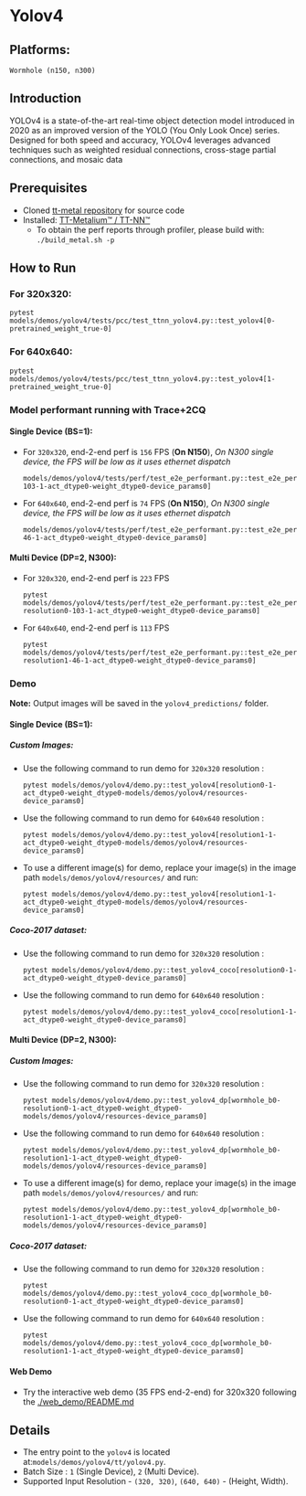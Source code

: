 # Yolov4

## Platforms:
    Wormhole (n150, n300)

## Introduction
YOLOv4 is a state-of-the-art real-time object detection model introduced in 2020 as an improved version of the YOLO (You Only Look Once) series. Designed for both speed and accuracy, YOLOv4 leverages advanced techniques such as weighted residual connections, cross-stage partial connections, and mosaic data

## Prerequisites
- Cloned [tt-metal repository](https://github.com/tenstorrent/tt-metal) for source code
- Installed: [TT-Metalium™ / TT-NN™](https://github.com/tenstorrent/tt-metal/blob/main/INSTALLING.md)
  - To obtain the perf reports through profiler, please build with: `./build_metal.sh -p`

## How to Run
### For 320x320:
```
pytest models/demos/yolov4/tests/pcc/test_ttnn_yolov4.py::test_yolov4[0-pretrained_weight_true-0]
```
### For 640x640:
```
pytest models/demos/yolov4/tests/pcc/test_ttnn_yolov4.py::test_yolov4[1-pretrained_weight_true-0]
```

### Model performant running with Trace+2CQ
#### Single Device (BS=1):
- For `320x320`, end-2-end perf is `156` FPS (**On N150**), _On N300 single device, the FPS will be low as it uses ethernet dispatch_
  ```
  models/demos/yolov4/tests/perf/test_e2e_performant.py::test_e2e_performant[resolution0-103-1-act_dtype0-weight_dtype0-device_params0]
  ```
- For `640x640`, end-2-end perf is `74` FPS  (**On N150**), _On N300 single device, the FPS will be low as it uses ethernet dispatch_
  ```
  models/demos/yolov4/tests/perf/test_e2e_performant.py::test_e2e_performant[resolution1-46-1-act_dtype0-weight_dtype0-device_params0]
  ```

#### Multi Device (DP=2, N300):
- For `320x320`, end-2-end perf is `223` FPS
  ```
  pytest models/demos/yolov4/tests/perf/test_e2e_performant.py::test_e2e_performant_dp[wormhole_b0-resolution0-103-1-act_dtype0-weight_dtype0-device_params0]
  ```
- For `640x640`, end-2-end perf is `113` FPS
  ```
  pytest models/demos/yolov4/tests/perf/test_e2e_performant.py::test_e2e_performant_dp[wormhole_b0-resolution1-46-1-act_dtype0-weight_dtype0-device_params0]
  ```


### Demo
**Note:** Output images will be saved in the `yolov4_predictions/` folder.

#### Single Device (BS=1):
##### Custom Images:
- Use the following command to run demo for `320x320` resolution :
  ```
  pytest models/demos/yolov4/demo.py::test_yolov4[resolution0-1-act_dtype0-weight_dtype0-models/demos/yolov4/resources-device_params0]
  ```
- Use the following command to run demo for `640x640` resolution :
  ```
  pytest models/demos/yolov4/demo.py::test_yolov4[resolution1-1-act_dtype0-weight_dtype0-models/demos/yolov4/resources-device_params0]
  ```
- To use a different image(s) for demo, replace your image(s) in the image path `models/demos/yolov4/resources/` and run:
  ```
  pytest models/demos/yolov4/demo.py::test_yolov4[resolution1-1-act_dtype0-weight_dtype0-models/demos/yolov4/resources-device_params0]
  ```

##### Coco-2017 dataset:
- Use the following command to run demo for `320x320` resolution :
  ```
  pytest models/demos/yolov4/demo.py::test_yolov4_coco[resolution0-1-act_dtype0-weight_dtype0-device_params0]
  ```
- Use the following command to run demo for `640x640` resolution :
  ```
  pytest models/demos/yolov4/demo.py::test_yolov4_coco[resolution1-1-act_dtype0-weight_dtype0-device_params0]
  ```

#### Multi Device (DP=2, N300):
##### Custom Images:
- Use the following command to run demo for `320x320` resolution :
  ```
  pytest models/demos/yolov4/demo.py::test_yolov4_dp[wormhole_b0-resolution0-1-act_dtype0-weight_dtype0-models/demos/yolov4/resources-device_params0]
  ```
- Use the following command to run demo for `640x640` resolution :
  ```
  pytest models/demos/yolov4/demo.py::test_yolov4_dp[wormhole_b0-resolution1-1-act_dtype0-weight_dtype0-models/demos/yolov4/resources-device_params0]
  ```
- To use a different image(s) for demo, replace your image(s) in the image path `models/demos/yolov4/resources/` and run:
  ```
  pytest models/demos/yolov4/demo.py::test_yolov4_dp[wormhole_b0-resolution1-1-act_dtype0-weight_dtype0-models/demos/yolov4/resources-device_params0]
  ```

##### Coco-2017 dataset:
- Use the following command to run demo for `320x320` resolution :
  ```
  pytest models/demos/yolov4/demo.py::test_yolov4_coco_dp[wormhole_b0-resolution0-1-act_dtype0-weight_dtype0-device_params0]
  ```
- Use the following command to run demo for `640x640` resolution :
  ```
  pytest models/demos/yolov4/demo.py::test_yolov4_coco_dp[wormhole_b0-resolution1-1-act_dtype0-weight_dtype0-device_params0]
  ```

#### Web Demo
- Try the interactive web demo (35 FPS end-2-end) for 320x320 following the [./web_demo/README.md](https://github.com/tenstorrent/tt-metal/blob/main/models/demos/yolov4/web_demo/README.md)

## Details
- The entry point to the `yolov4` is located at:`models/demos/yolov4/tt/yolov4.py`.
- Batch Size : `1` (Single Device), `2` (Multi Device).
- Supported Input Resolution - `(320, 320)`, `(640, 640)` - (Height, Width).
